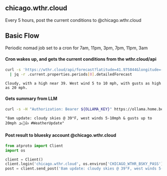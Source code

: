 chicago.wthr.cloud
---

Every 5 hours, post the current conditions to @chicago.wthr.cloud

## Basic Flow

Periodic nomad job set to a cron for 7am, 11pm, 3pm, 7pm, 11pm, 3am

#### Cron wakes up, and gets the current conditions from the wthr.cloud/api

<!-- target: wthr -->
```bash
curl -s 'https://wthr.cloud/api/forecast?latitude=41.975844&longitude=-87.6633969' \
  | jq -r .current.properties.periods[0].detailedForecast
```

<!-- name: wthr -->
```
Cloudy, with a high near 39. West wind 5 to 10 mph, with gusts as high as 20 mph.
```

#### Gets summary from LLM

<!-- target: llm -->
```bash
curl -s -H "Authorization: Bearer ${OLLAMA_KEY}" https://ollama.home.benoist.dev/v1/chat/completions -d '{"model": "llama3.2", "messages": [{"role": "user", "content": "Reformat the following Chicago weather report from 12/17/2024 @8am as a tweet less than 240 characters. Please use emoji. Do not make up anything. Do not editorialize. Do not add any hashtags. Cloudy, with a high near 39. West wind 5 to 10 mph, with gusts as high as 20 mph."}] }' | jq -r .choices[0].message.content
```

<!-- name: llm -->
```
"8am update: cloudy skies @ 39°F, west winds 5-10mph & gusts up to 20mph 🌫️💨👍 #WeatherUpdate"
```

#### Post result to bluesky account @chicago.wthr.cloud

```python
from atproto import Client
import os

client = Client()
client.login('chicago.wthr.cloud', os.environ['CHICAGO_WTHR_BSKY_PASS'])
post = client.send_post('8am update: cloudy skies @ 39°F, west winds 5-10mph & gusts up to 20mph 🌫️💨👍')
```
